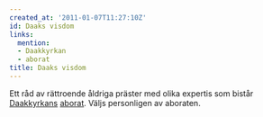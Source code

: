 ```yaml
---
created_at: '2011-01-07T11:27:10Z'
id: Daaks visdom
links:
  mention:
  - Daakkyrkan
  - aborat
title: Daaks visdom
---
```


Ett råd av rättroende åldriga präster med olika expertis som bistår [Daakkyrkans][] [aborat]. Väljs
personligen av aboraten.

  [Daakkyrkans]: Daakkyrkan
  [aborat]: aborat

